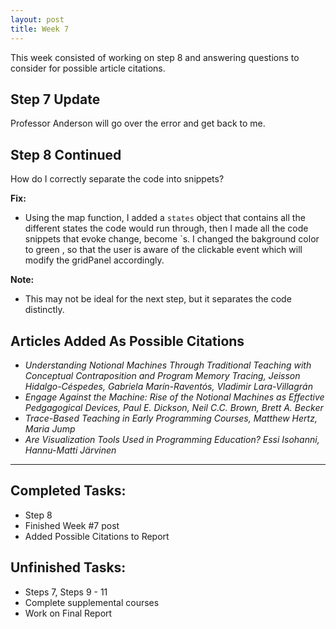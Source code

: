 ```yaml
---
layout: post
title: Week 7
---
```


This week consisted of working on step 8 and answering questions to consider for possible article citations. 

## Step 7 Update ##
  Professor Anderson will go over the error and get back to me. 
  
## Step 8 Continued ##

How do I correctly separate the code into snippets?

**Fix:**
- Using the map function, I added a `states` object that contains all the different states the code would run through, then I made all the code snippets that evoke change, become <VRButton>`s. I changed the bakground color to green , so that the user is aware of the clickable event which will modify the gridPanel accordingly. 

**Note:**
- This may not be ideal for the next step, but it separates the code distinctly. 

## Articles Added As Possible Citations ## 
- *Understanding Notional Machines Through Traditional Teaching with Conceptual Contraposition and Program Memory Tracing, Jeisson Hidalgo-Céspedes, Gabriela Marín-Raventós, Vladimir Lara-Villagrán*
- *Engage Against the Machine: Rise of the Notional Machines as Effective Pedgagogical Devices, Paul E. Dickson, Neil C.C. Brown, Brett A. Becker*
- *Trace-Based Teaching in Early Programming Courses, Matthew Hertz, Maria Jump*
- *Are Visualization Tools Used in Programming Education? Essi Isohanni, Hannu-Matti Järvinen*

****

## Completed Tasks: ##
- Step 8
- Finished Week #7 post
- Added Possible Citations to Report

## Unfinished Tasks: ##
- Steps 7, Steps 9 - 11
- Complete supplemental courses
- Work on Final Report
